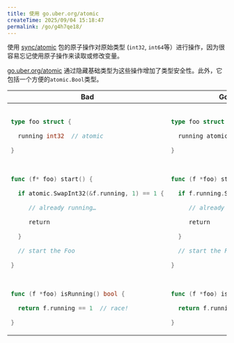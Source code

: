```yaml
---
title: 使用 go.uber.org/atomic
createTime: 2025/09/04 15:18:47
permalink: /go/g4h7qe18/
---
```

使用 [sync/atomic] 包的原子操作对原始类型 (`int32`, `int64`等）进行操作，因为很容易忘记使用原子操作来读取或修改变量。

  

[go.uber.org/atomic] 通过隐藏基础类型为这些操作增加了类型安全性。此外，它包括一个方便的`atomic.Bool`类型。

  

[go.uber.org/atomic]: https://pkg.go.dev/go.uber.org/atomic

[sync/atomic]: https://pkg.go.dev/sync/atomic/

  

<table>

<thead><tr><th>Bad</th><th>Good</th></tr></thead>

<tbody>

<tr><td>

  

```go

type foo struct {

  running int32  // atomic

}

  

func (f* foo) start() {

  if atomic.SwapInt32(&f.running, 1) == 1 {

     // already running…

     return

  }

  // start the Foo

}

  

func (f *foo) isRunning() bool {

  return f.running == 1  // race!

}

```

  

</td><td>

  

```go

type foo struct {

  running atomic.Bool

}

  

func (f *foo) start() {

  if f.running.Swap(true) {

     // already running…

     return

  }

  // start the Foo

}

  

func (f *foo) isRunning() bool {

  return f.running.Load()

}

```

  

</td></tr>

</tbody></table>